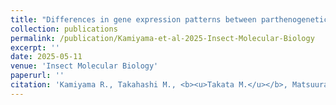 ```yaml
---
title: "Differences in gene expression patterns between parthenogenetically and sexually produced offspring during early development of Reticulitermes speratus"
collection: publications
permalink: /publication/Kamiyama-et-al-2025-Insect-Molecular-Biology
excerpt: ''
date: 2025-05-11
venue: 'Insect Molecular Biology'
paperurl: ''
citation: 'Kamiyama R., Takahashi M., <b><u>Takata M.</u></b>, Matsuura K. (2025) <b><i>Insect Molecular Biology</i></b>  in press.'
---
```

